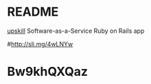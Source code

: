 # README

[upskill](http://upskillcourses.com) Software-as-a-Service Ruby on Rails app


#http://sli.mg/4wLNYw

#  Bw9khQXQaz